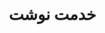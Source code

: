 ---
title: خدمت نوشت
content:
    items: 
        '@taxonomy.category': [conscription]
body_classes: 'title-center title-h1h2'
twig_first: true
process:
    twig: true
sitemap:
    ignore: true
sitemap:
    ignore: true
---